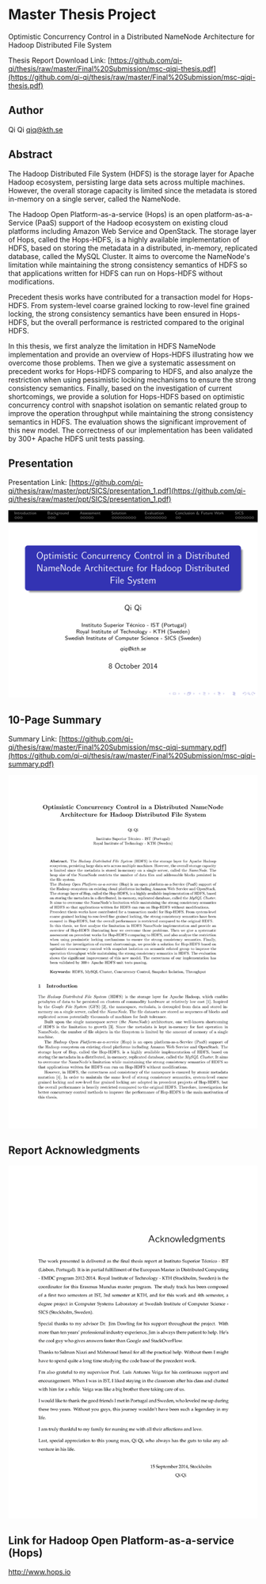 Master Thesis Project
======

Optimistic Concurrency Control in a Distributed NameNode Architecture for Hadoop Distributed File System

Thesis Report Download Link: [https://github.com/qi-qi/thesis/raw/master/Final%20Submission/msc-qiqi-thesis.pdf](https://github.com/qi-qi/thesis/raw/master/Final%20Submission/msc-qiqi-thesis.pdf)

Author
------

Qi Qi <qiq@kth.se>

Abstract
------
The Hadoop Distributed File System (HDFS) is the storage layer for Apache Hadoop ecosystem, persisting large data sets across multiple machines. However, the overall storage capacity is limited since the metadata is stored in-memory on a single server, called the NameNode.

The Hadoop Open Platform-as-a-service (Hops) is an open platform-as-a-Service (PaaS) support of the Hadoop ecosystem on existing cloud platforms including Amazon Web Service and OpenStack. The storage layer of Hops, called the Hops-HDFS, is a highly available implementation of HDFS, based on storing the metadata in a distributed, in-memory, replicated database, called the MySQL Cluster. It aims to overcome the NameNode's limitation while maintaining the strong consistency semantics of HDFS so that applications written for HDFS can run on Hops-HDFS without modifications.

Precedent thesis works have contributed for a transaction model for Hops-HDFS. From system-level coarse grained locking to row-level fine grained locking, the strong consistency semantics have been ensured in Hops-HDFS, but the overall performance is restricted compared to the original HDFS.

In this thesis, we first analyze the limitation in HDFS NameNode implementation and provide an overview of Hops-HDFS illustrating how we overcome those problems. Then we give a systematic assessment on precedent works for Hops-HDFS comparing to HDFS, and also analyze the restriction when using pessimistic locking mechanisms to ensure the strong consistency semantics. Finally, based on the investigation of current shortcomings, we provide a solution for Hops-HDFS based on optimistic concurrency control with snapshot isolation on semantic related group to improve the operation throughput while maintaining the strong consistency semantics in HDFS. The evaluation shows the significant improvement of this new model. The correctness of our implementation has been validated by 300+ Apache HDFS unit tests passing.

Presentation
------
Presentation Link: [https://github.com/qi-qi/thesis/raw/master/ppt/SICS/presentation_1.pdf](https://github.com/qi-qi/thesis/raw/master/ppt/SICS/presentation_1.pdf) 

![](https://raw.githubusercontent.com/qi-qi/thesis/master/github_image_preview/presentation.png) 

10-Page Summary
------
Summary Link: [https://github.com/qi-qi/thesis/raw/master/Final%20Submission/msc-qiqi-summary.pdf](https://github.com/qi-qi/thesis/raw/master/Final%20Submission/msc-qiqi-summary.pdf) 

![ ](https://raw.githubusercontent.com/qi-qi/thesis/master/github_image_preview/summary.png)

Report Acknowledgments
------ 
![](https://raw.githubusercontent.com/qi-qi/thesis/master/github_image_preview/acknowledgments.png) 

Link for Hadoop Open Platform-as-a-service (Hops)
------
http://www.hops.io
